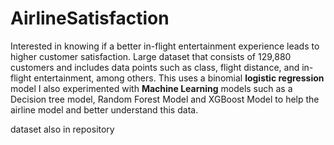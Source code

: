 # AirlineSatisfaction
Interested in knowing if a better in-flight entertainment experience leads to higher customer satisfaction. Large dataset that consists of 129,880 customers and includes data points such as class, flight distance, and in-flight entertainment, among others. This uses a binomial **logistic regression** model I also experimented with **Machine Learning** models such as a Decision tree model, Random Forest Model and XGBoost Model to help the airline model and better understand this data.

dataset also in repository

